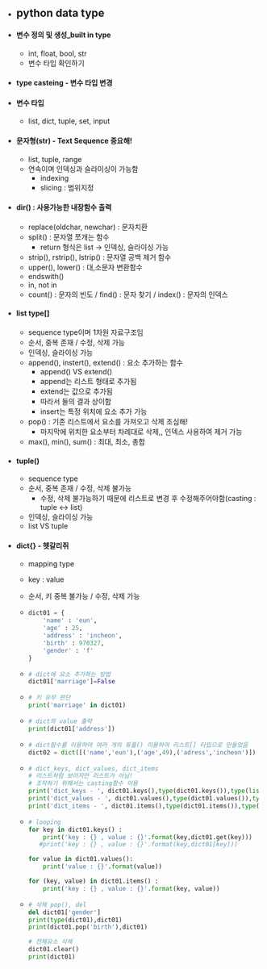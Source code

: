 - ## python data type

- #### 변수 정의 및 생성_built in type

  - int, float, bool, str 
  - 변수 타입 확인하기

- #### type casteing - 변수 타입 변경

- #### 변수 타입

  - list, dict, tuple, set, input

- #### 문자형(str) - Text Sequence 중요해!
	- list, tuple, range
  - 연속이며 인덱싱과 슬라이싱이 가능함
    - indexing 
    - slicing : 범위지정
  
- #### dir() : 사용가능한 내장함수 출력
	- replace(oldchar, newchar) : 문자치환
	- split() : 문자열 쪼개는 함수
		- return 형식은 list -> 인덱싱, 슬라이싱 가능
	- strip(), rstrip(), lstrip() : 문자열 공백 제거 함수
	- upper(),  lower() : 대,소문자 변환함수
	- endswith()
	- in, not in
	- count() : 문자의 빈도 / find() : 문자 찾기 / index() : 문자의 인덱스
	
- #### list type[]
	- sequence type이며 1차원 자료구조임
	- 순서, 중복 존재 / 수정, 삭제 가능
	- 인덱싱, 슬라이싱 가능
	- append(), instert(), extend() : 요소 추가하는 함수
		- append() VS extend()
		- append는 리스트 형태로 추가됨
		- extend는 값으로 추가됨
		- 따라서 둘의 결과 상이함
		- insert는 특정 위치에 요소 추가 가능
	- pop() : 기존 리스트에서 요소를 가져오고 삭제 조심해!
		- 마지막에 위치한 요소부터 차례대로 삭제,, 인덱스 사용하여 제거 가능
	- max(), min(), sum() : 최대, 최소, 총합
	
- #### tuple()
	- sequence type
	- 순서, 중복 존재 / 수정, 삭제 불가능
		- 수정, 삭제 불가능하기 때문에 리스트로 변경 후 수정해주어야함(casting : tuple <-> list)
	- 인덱싱, 슬라이싱 가능
	- list VS tuple
	
- #### dict{} - 헷갈리쥐
  - mapping type

  - key : value

  - 순서, 키 중복 불가능 / 수정, 삭제 가능

  - ```python
    dict01 = {
        'name' : 'eun',
        'age' : 25,
        'address' : 'incheon',
        'birth' : 970327,
        'gender' : 'f'
    }
    ```

  - ``` python
    # dict에 요소 추가하는 방법
    dict01['marriage']=False
    ```

  - ```python
    # 키 유무 판단
    print('marriage' in dict01)
    ```

  - ```python
    # dict의 value 출력
    print(dict01['address'])
    ```

  - ``` python
    # dict함수를 이용하여 여러 개의 튜플() 이용하여 리스트[] 타입으로 만들었음
    dict02 = dict([('name','eun'),('age',49),('adress','incheon')])
    ```

  - ```python
    # dict_keys, dict_values, dict_items
    # 리스트처럼 보이지만 리스트가 아님!
    # 조작하기 위해서는 casting함수 이용
    print('dict_keys - ', dict01.keys(),type(dict01.keys()),type(list(dict01.keys())))
    print('dict_values - ', dict01.values(),type(dict01.values()),type(list(dict01.values())))
    print('dict_items - ', dict01.items(),type(dict01.items()),type(list(dict01.items())))
    ```

  - ````python
    # looping
    for key in dict01.keys() :
        print('key : {} , value : {}'.format(key,dict01.get(key)))
       #print('key : {} , value : {}'.format(key,dict01[key]))
    
    for value in dict01.values():
        print('value : {}'.format(value))
    
    for (key, value) in dict01.items() :
        print('key : {} , value : {}'.format(key, value))
    ````

  - ``` python
    # 삭제 pop(), del
    del dict01['gender']
    print(type(dict01),dict01)
    print(dict01.pop('birth'),dict01)
    
    # 전체요소 삭제
    dict01.clear()
    print(dict01)
    ```

    

  

  

  

  

  

  

  

  

  

  

  


